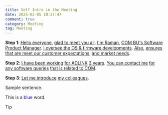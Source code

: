 ```yaml
---
title: Self Intro in the Meeting
date: 2025-02-05 10:37:47
comment: true
category: Meeting
tag: Meeting
---
```


**Step 1**: <u>Hello everyone</u>, <u>glad to meet you all</u>. <u>I'm Raman</u>, <u>COM BU's Software Product Manager</u>. <u>I oversee the OS & firmware developments</u>. <u>Also</u>, <u>ensures</u> <u>that are meet our customer expectations</u>, <u>and market needs</u>.

**Step 2**: <u>I have been working</u> <u>for ADLINK</u> <u>3 years</u>. <u>You can contact me</u> <u>for any software queries</u> <u>that is related to COM</u>.

**Step 3**: <u>Let me introduce</u> <u>my colleagues</u>.

Sample sentence.

This is a <span style="color: blue;">blue</span> word.

> [!TIP]
>
> 



